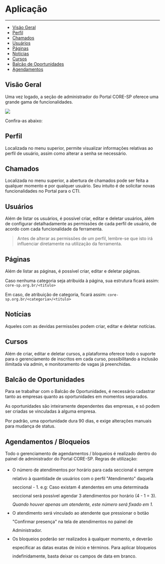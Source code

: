 # Aplicação

---

- [Visão Geral](#visao-geral)
- [Perfil](#perfil)
- [Chamados](#chamados)
- [Usuários](#usuarios)
- [Páginas](#paginas)
- [Notícias](#noticias)
- [Cursos](#cursos)
- [Balcão de Oportunidades](#balcao-de-oportunidades)
- [Agendamentos](#agendamentos)

<a name="visao-geral"></a>
## Visão Geral

<p class="pb-3">Uma vez logado, a seção de administrador do Portal CORE-SP oferece uma grande gama de funcionalidades.</p>
<img src="{{ asset('img/admin_pcsp.png') }}" />
<p class="pt-2">Confira-as abaixo:</p>

<a name="perfil"></a>
## Perfil

Localizada no menu superior, permite visualizar informações relativas ao perfil de usuário, assim como alterar a senha se necessário.

<a name="chamados"></a>
## Chamados

Localizada no menu superior, a abertura de chamados pode ser feita a qualquer momento e por qualquer usuário. Seu intuito é de solicitar novas funcionalidades no Portal para o CTI.

<a name="usuarios"></a>
## Usuários

Além de listar os usuários, é possível criar, editar e deletar usuários, além de configurar detalhadamente as permissões de cada perfil de usuário, de acordo com cada funcionalidade da ferramenta.

<blockquote class="alert is-warning">
    <p>Antes de alterar as permissões de um perfil, lembre-se que isto irá influenciar diretamente na utilização da ferramenta.</p>
</blockquote>

<a name="paginas"></a>
## Páginas

<p class="pb-3">Além de listar as páginas, é possível criar, editar e deletar páginas.</p>
<p class="pb-3">Caso nenhuma categoria seja atribuída à página, sua estrutura ficará assim: <code>core-sp.org.br/&lt;titulo&gt;</code></p>
<p>Em caso, de atribuição de categoria, ficará assim: <code>core-sp.org.br/&lt;categoria&gt;/&lt;titulo&gt;</code></p>

<a name="noticias"></a>
## Notícias

<p>Aqueles com as devidas permissões podem criar, editar e deletar notícias.</p>

<a name="cursos"></a>
## Cursos

Além de criar, editar e deletar cursos, a plataforma oferece todo o suporte para o gerenciamento de inscritos em cada curso, possibilitando a inclusão ilimitada via admin, e monitoramento de vagas já preenchidas.

<a name="balcao-de-oportunidades"></a>
## Balcão de Oportunidades

<p class="pb-3">Para se trabalhar com o Balcão de Oportunidades, é necessário cadastrar tanto as empresas quanto as oportunidades em momentos separados.</p>
<p class="pb-3">As oportunidades são inteiramente dependentes das empresas, e só podem ser criadas se vinculadas à alguma empresa.</p>
<p>Por padrão, uma oportunidade dura 90 dias, e exige alterações manuais para mudança de status.</p>

<a name="agendamentos"></a>
## Agendamentos / Bloqueios
<p class="pb-3">Todo o gerenciamento de agendamentos / bloqueios é realizado dentro do painel de administrador do Portal CORE-SP. Regras de utilização:</p>
<ul>
    <li style="line-height:2;">O número de atendimentos por horário para cada seccional é sempre relativo à quantidade de usuários com o perfil "Atendimento" daquela seccional - 1. e.g: Caso existam 4 atendentes em uma determinada seccional será possível agendar 3 atendimentos por horário (4 - 1 = 3). <i>Quando houver apenas um atendente, este número será fixado em 1.</i></li>
    <li style="line-height:2;">O atendimento será vinculado ao atendente que pressionar o botão "Confirmar presença" na tela de atendimentos no painel de Administrador.</li>
    <li style="line-height:2;">Os bloqueios poderão ser realizados à qualquer momento, e deverão especificar as datas exatas de início e términos. Para aplicar bloqueios indefinidamente, basta deixar os campos de data em branco.</li>
</ul>